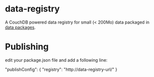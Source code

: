 data-registry
=============

A CouchDB powered data registry for small (< 200Mo) data packaged in
[data packages](http://dataprotocols.org/data-packages/).


Publishing
==========

edit your package.json file and add a following line:

"publishConfig": { "registry": "http://data-registry-url/" }

